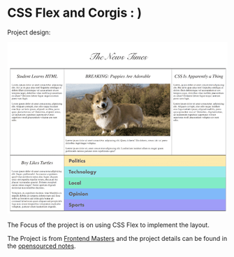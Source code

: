 # CSS Flex and Corgis : )

Project design:

![The News Times Design](static/html-css-project-66e24f56e6d7f2f3dc35819ea794b812-9c00e.png)

The Focus of the project is on using CSS Flex to implement the layout.

The Project is from [Frontend Masters](https://frontendmasters.com/) and the project details can be found in the [opensourced notes](https://btholt.github.io/intro-to-web-dev-v2/project-html-css/).
